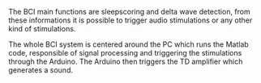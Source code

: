 The BCI main functions are sleepscoring and delta wave detection, from these informations it is possible to trigger audio stimulations or any other kind of stimulations.


The whole BCI system is centered around the PC which runs the Matlab code, responsible of signal processing and triggering the stimulations through the Arduino. The Arduino then triggers the TD amplifier which generates a sound.




